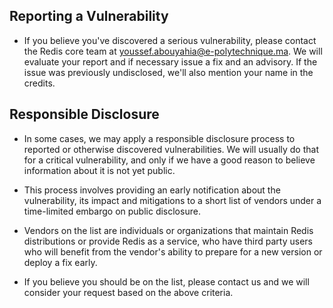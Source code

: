 ## Reporting a Vulnerability

- If you believe you've discovered a serious vulnerability, please contact the Redis core team at [youssef.abouyahia@e-polytechnique.ma](mailto:youssef.abouyahia@e-polytechnique.ma). We will evaluate your report and if necessary issue a fix and an advisory. If the issue was previously undisclosed,
  we'll also mention your name in the credits.

## Responsible Disclosure

- In some cases, we may apply a responsible disclosure process to reported or otherwise discovered vulnerabilities. We will usually do that for a critical vulnerability, and only if we have a good reason to believe information about
  it is not yet public.

- This process involves providing an early notification about the vulnerability, its impact and mitigations to a short list of vendors under a time-limited embargo on public disclosure.

- Vendors on the list are individuals or organizations that maintain Redis distributions or provide Redis as a service, who have third party users who will benefit from the vendor's ability to prepare for a new version or deploy a fix early.

- If you believe you should be on the list, please contact us and we will consider your request based on the above criteria.
